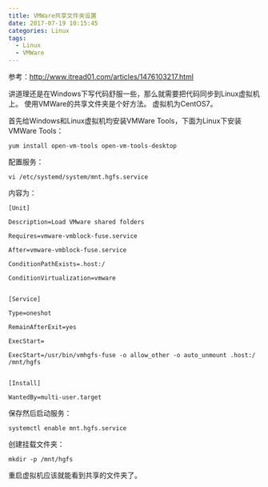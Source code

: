 ```yaml
---
title: VMWare共享文件夹设置
date: 2017-07-19 10:15:45
categories: Linux
tags:
  - Linux
  - VMWare
---
```

参考：http://www.itread01.com/articles/1476103217.html

讲道理还是在Windows下写代码舒服一些，那么就需要把代码同步到Linux虚拟机上。
使用VMWare的共享文件夹是个好方法。
虚拟机为CentOS7。

<!--more-->

首先给Windows和Linux虚拟机均安装VMWare Tools，下面为Linux下安装VMWare Tools：
```shell
yum install open-vm-tools open-vm-tools-desktop
```
配置服务：
```shell
vi /etc/systemd/system/mnt.hgfs.service
```
内容为：
```
[Unit]

Description=Load VMware shared folders

Requires=vmware-vmblock-fuse.service

After=vmware-vmblock-fuse.service

ConditionPathExists=.host:/

ConditionVirtualization=vmware


[Service]

Type=oneshot

RemainAfterExit=yes

ExecStart=

ExecStart=/usr/bin/vmhgfs-fuse -o allow_other -o auto_unmount .host:/ /mnt/hgfs


[Install]

WantedBy=multi-user.target
```
保存然后启动服务：
```shell
systemctl enable mnt.hgfs.service
```
创建挂载文件夹：
```shell
mkdir -p /mnt/hgfs
```
重启虚拟机应该就能看到共享的文件夹了。

